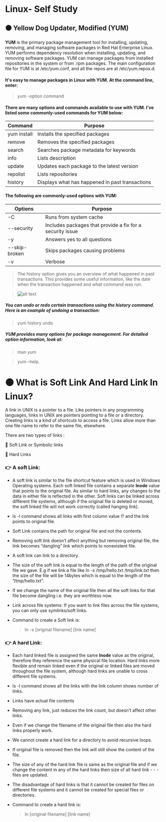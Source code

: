 # Linux- Self Study

## :black_circle: Yellow Dog Updater, Modified (YUM)

**YUM** is the primary package management tool for installing, updating, removing, and managing software packages in Red Hat Enterprise Linux. YUM performs dependency resolution when installing, updating, and removing software packages. YUM can manage packages from installed repositories in the system or from .rpm packages. The main configuration file for YUM is at /etc/yum.conf, and all the repos are at /etc/yum.repos.d.

#### It's easy to manage packages in Linux with YUM. At the command line, enter:

> yum -option command

#### There are many options and commands available to use with YUM. I've listed some commonly-used commands for YUM below:

| Command | Purpose |
| ----------- | ----------- |
| yum install | Installs the specified packages |
| remove | Removes the specified packages |
| search | Searches package metadata for keywords |
| info | Lists description |
| update | Updates each package to the latest version |
| repolist | Lists repositories |
| history | Displays what has happened in past transactions |

#### The following are commonly-used options with YUM:

 Options | Purpose |
| ----------- | ----------- |
| -C | Runs from system cache |
| --security | Includes packages that provide a fix for a security issue |
| -y	 | Answers yes to all questions |
| --skip-broken	 | Skips packages causing problems |
| -v | Verbose |

> The history option gives you an overview of what happened in past transactions. This provides some useful information, like the date when the transaction happened and what command was run.


> ![alt text](https://www.redhat.com/sysadmin/sites/default/files/styles/embed_large/public/2020-04/Picture1.png?itok=MDH-JPPX)

##### You can undo or redo certain transactions using the history command. Here is an example of undoing a transaction:
  > yum history undo <id>
  
##### YUM provides many options for package management. For detailed option information, look at:
  > man yum 
  
  > yum –help.
  
# :black_circle: What is Soft Link And Hard Link In Linux?
  
A link in UNIX is a pointer to a file. Like pointers in any programming languages, links in UNIX are pointers pointing to a file or a directory. Creating links is a kind of shortcuts to access a file. Links allow more than one file name to refer to the same file, elsewhere. 

There are two types of links :

:small_orange_diamond: Soft Link or Symbolic links
  
:small_orange_diamond: Hard Links

  ### :point_right: A soft Link:

 - A soft link is similar to the file shortcut feature which is used in Windows Operating systems.
    Each soft linked file contains a separate **Inode** value that points to the original file.
    As similar to hard links, any changes to the data in either file is reflected in the other. 
    Soft links can be linked across different file systems, although if the original file is deleted or moved, the soft linked file will not work         correctly (called hanging link).
- ls -l command shows all links with first column value l? and the link points to original file.
- Soft Link contains the path for original file and not the contents.
- Removing soft link doesn’t affect anything but removing original file, the link becomes “dangling” link which points to nonexistent file.
- A soft link can link to a directory.
- The size of the soft link is equal to the length of the path of the original file we gave.
  E.g if we link a file like ln -s /tmp/hello.txt /tmp/link.txt then the size of the file will be 14bytes which is equal to the length of the   “/tmp/hello.txt”.
- If we change the name of the original file then all the soft links for that file become dangling i.e. they are worthless now.
- Link across file systems: If you want to link files across the file systems, you can only use symlinks/soft links.
- Command to create a Soft link is: 

  >  ln  -s [original filename] [link name] 
  
### :point_right: A hard Link:
  
- Each hard linked file is assigned the same **Inode** value as the original, therefore they reference the same physical file location. Hard links more flexible and remain linked even if the original or linked files are moved throughout the file system, although hard links are unable to cross different file systems.
- ls -l command shows all the links with the link column shows number of links.
- Links have actual file contents
- Removing any link, just reduces the link count, but doesn’t affect other links.
- Even if we change the filename of the original file then also the hard links properly work.
- We cannot create a hard link for a directory to avoid recursive loops.
- If original file is removed then the link will still show the content of the file.
- The size of any of the hard link file is same as the original file and if we change the content in any of the hard links then size of all hard link - - - files are updated.
- The disadvantage of hard links is that it cannot be created for files on different file systems and it cannot be created for special files or directories.
- Command to create a hard link is: 
 

  >  ln  [original filename] [link name] 

